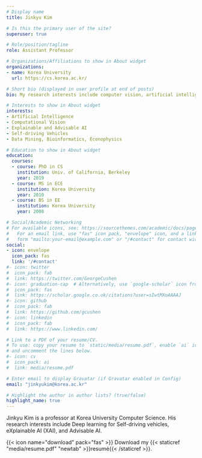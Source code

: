 ```yaml
---
# Display name
title: Jinkyu Kim

# Is this the primary user of the site?
superuser: true

# Role/position/tagline
role: Assistant Professor

# Organizations/Affiliations to show in About widget
organizations:
- name: Korea University
  url: https://cs.korea.ac.kr/

# Short bio (displayed in user profile at end of posts)
bio: My research interests include computer vision, artificial intelligence, and their application to self-driving vehicles.

# Interests to show in About widget
interests:
- Artificial Intelligence
- Computational Vision
- Explainable and Advisable AI
- Self-driving Vehicles
- Data Mining, Bioinformatics, Econophysics

# Education to show in About widget
education:
  courses:
  - course: PhD in CS
    institution: Univ. of California, Berkeley
    year: 2019
  - course: MS in ECE
    institution: Korea University
    year: 2010
  - course: BS in EE
    institution: Korea University
    year: 2008

# Social/Academic Networking
# For available icons, see: https://sourcethemes.com/academic/docs/page-builder/#icons
#   For an email link, use "fas" icon pack, "envelope" icon, and a link in the
#   form "mailto:your-email@example.com" or "/#contact" for contact widget.
social:
- icon: envelope
  icon_pack: fas
  link: '/#contact'
#- icon: twitter
#  icon_pack: fab
#  link: https://twitter.com/GeorgeCushen
#- icon: graduation-cap  # Alternatively, use `google-scholar` icon from `ai` icon pack
#  icon_pack: fas
#  link: https://scholar.google.co.uk/citations?user=sIwtMXoAAAAJ
#- icon: github
#  icon_pack: fab
#  link: https://github.com/gcushen
#- icon: linkedin
#  icon_pack: fab
#  link: https://www.linkedin.com/

# Link to a PDF of your resume/CV.
# To use: copy your resume to `static/media/resume.pdf`, enable `ai` icons in `params.toml`, 
# and uncomment the lines below.
#- icon: cv
#  icon_pack: ai
#  link: media/resume.pdf

# Enter email to display Gravatar (if Gravatar enabled in Config)
email: "jinkyukim@korea.ac.kr"

# Highlight the author in author lists? (true/false)
highlight_name: true
---
```


Jinkyu Kim is a professor at Korea University Computer Science. His research interests include Deep learning for Self-driving vehicles, eXplainable AI (XAI), and Advisable AI.

{{< icon name="download" pack="fas" >}} Download my {{< staticref "media/resume.pdf" "newtab" >}}resumé{{< /staticref >}}.
